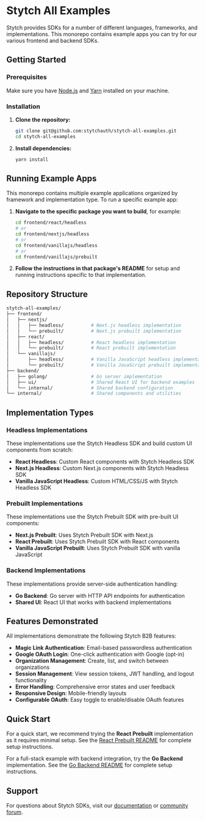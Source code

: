 # Stytch All Examples

Stytch provides SDKs for a number of different languages, frameworks, and implementations. This monorepo contains example apps you can try for our various frontend and backend SDKs.

## Getting Started

### Prerequisites

Make sure you have [Node.js](https://nodejs.org/) and [Yarn](https://yarnpkg.com/) installed on your machine.

### Installation

1. **Clone the repository:**

   ```bash
   git clone git@github.com:stytchauth/stytch-all-examples.git
   cd stytch-all-examples
   ```

2. **Install dependencies:**
   ```bash
   yarn install
   ```

## Running Example Apps

This monorepo contains multiple example applications organized by framework and implementation type. To run a specific example app:

1. **Navigate to the specific package you want to build**, for example:

   ```bash
   cd frontend/react/headless
   # or
   cd frontend/nextjs/headless
   # or
   cd frontend/vanillajs/headless
   # or
   cd frontend/vanillajs/prebuilt
   ```

2. **Follow the instructions in that package's README** for setup and running instructions specific to that implementation.

## Repository Structure

```bash
stytch-all-examples/
├── frontend/
│   ├── nextjs/
│   │   ├── headless/          # Next.js headless implementation
│   │   └── prebuilt/          # Next.js prebuilt implementation
│   ├── react/
│   │   ├── headless/          # React headless implementation
│   │   └── prebuilt/          # React prebuilt implementation
│   └── vanillajs/
│       ├── headless/          # Vanilla JavaScript headless implementation
│       └── prebuilt/          # Vanilla JavaScript prebuilt implementation
├── backend/
│   ├── golang/                # Go server implementation
│   ├── ui/                    # Shared React UI for backend examples
│   └── internal/              # Shared backend configuration
└── internal/                  # Shared components and utilities
```

## Implementation Types

### Headless Implementations

These implementations use the Stytch Headless SDK and build custom UI components from scratch:

- **React Headless**: Custom React components with Stytch Headless SDK
- **Next.js Headless**: Custom Next.js components with Stytch Headless SDK
- **Vanilla JavaScript Headless**: Custom HTML/CSS/JS with Stytch Headless SDK

### Prebuilt Implementations

These implementations use the Stytch Prebuilt SDK with pre-built UI components:

- **Next.js Prebuilt**: Uses Stytch Prebuilt SDK with Next.js
- **React Prebuilt**: Uses Stytch Prebuilt SDK with React components
- **Vanilla JavaScript Prebuilt**: Uses Stytch Prebuilt SDK with vanilla JavaScript

### Backend Implementations

These implementations provide server-side authentication handling:

- **Go Backend**: Go server with HTTP API endpoints for authentication
- **Shared UI**: React UI that works with backend implementations

## Features Demonstrated

All implementations demonstrate the following Stytch B2B features:

- **Magic Link Authentication**: Email-based passwordless authentication
- **Google OAuth Login**: One-click authentication with Google (opt-in)
- **Organization Management**: Create, list, and switch between organizations
- **Session Management**: View session tokens, JWT handling, and logout functionality
- **Error Handling**: Comprehensive error states and user feedback
- **Responsive Design**: Mobile-friendly layouts
- **Configurable OAuth**: Easy toggle to enable/disable OAuth features

## Quick Start

For a quick start, we recommend trying the **React Prebuilt** implementation as it requires minimal setup. See the [React Prebuilt README](frontend/react/prebuilt/README.md) for complete setup instructions.

For a full-stack example with backend integration, try the **Go Backend** implementation. See the [Go Backend README](backend/golang/README.md) for complete setup instructions.

## Support

For questions about Stytch SDKs, visit our [documentation](https://stytch.com/docs) or [community forum](https://community.stytch.com/).
